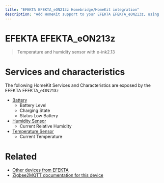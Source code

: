 ```yaml
---
title: "EFEKTA EFEKTA_eON213z Homebridge/HomeKit integration"
description: "Add HomeKit support to your EFEKTA EFEKTA_eON213z, using Homebridge, Zigbee2MQTT and homebridge-z2m."
---
```

<!---
This file has been GENERATED using src/docgen/docgen.ts
DO NOT EDIT THIS FILE MANUALLY!
-->
# EFEKTA EFEKTA_eON213z
> Temperature and humidity sensor with e-ink2.13


# Services and characteristics
The following HomeKit Services and Characteristics are exposed by
the EFEKTA EFEKTA_eON213z

* [Battery](../../battery.md)
  * Battery Level
  * Charging State
  * Status Low Battery
* [Humidity Sensor](../../sensors.md)
  * Current Relative Humidity
* [Temperature Sensor](../../sensors.md)
  * Current Temperature


# Related
* [Other devices from EFEKTA](../index.md#efekta)
* [Zigbee2MQTT documentation for this device](https://www.zigbee2mqtt.io/devices/EFEKTA_eON213z.html)